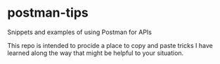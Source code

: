 # postman-tips
Snippets and examples of using Postman for APIs

This repo is intended to procide a place to copy and paste tricks I have learned along the way that might be helpful to your situation.

